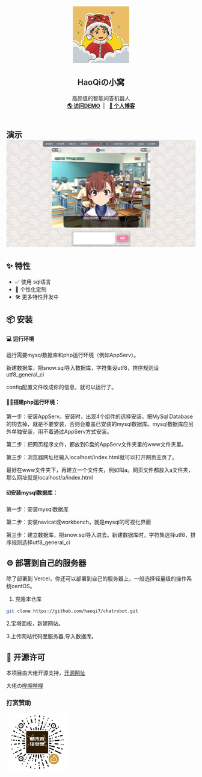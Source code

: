 <br />
<p align="center">
    <img src="img/c.png" alt="Logo" width="156" height="156">
  </a>
  <h2 align="center" style="font-weight: 600">HaoQiの小窝</h2>

  <p align="center">
    高颜值的智能问答机器人
    <br />
    <a href="https://" target="blank"><strong>🌎 访问DEMO</strong></a>&nbsp;&nbsp;|&nbsp;&nbsp;
    <a href="https://haoqiyun.ml" target="blank"><strong>💬 个人博客</strong></a>
    <br />
    <br />
  </p>

</p>

## 演示 <img src="img/b.png" alt="go" >

## ✨ 特性

- ✅ 使用 sql语言
- 🔴 个性化定制
- 🛠 更多特性开发中

## 📦️ 安装

####  :computer: 运行环境

运行需要mysql数据库和php运行环境（例如AppServ）。

新建数据库，把snow.sql导入数据库，字符集设utf8，排序规则设utf8_general_ci

config配置文件改成你的信息，就可以运行了。

#### 👷‍♂️搭建php运行环境：

第一步：安装AppServ。安装时，出现4个组件的选择安装，把MySql Database的钩去掉，就是不要安装，否则会覆盖已安装的mysql数据库。mysql数据库应另外单独安装，用不着通过AppServ方式安装。

第二步：把网页程序文件，都放到C盘的AppServ文件夹里的www文件夹里。

第三步：浏览器网址栏输入localhost/index.html就可以打开网页主页了。

最好在www文件夹下，再建立一个文件夹，例如叫a。网页文件都放入a文件夹，那么网址就是localhost/a/index.html

#### ☑️安装mysql数据库：

第一步：安装mysql数据库

第二步：安装navicat或workbench，就是mysql的可视化界面

第三步：建立数据库，把snow.sql导入进去。新建数据库时，字符集选择utf8，排序规则选择utf8_general_ci



## ⚙️ 部署到自己的服务器

除了部署到 Vercel，你还可以部署到自己的服务器上，一般选择轻量级的操作系统centOS。

1. 克隆本仓库

```sh
git clone https://github.com/haoqi7/chatrobot.git
```

  2.宝塔面板，新建网站。

 3.上传网站代码至服务器,导入数据库。

## 📜 开源许可

本项目由大佬开源支持，[开源网址](http://hojer.cn/)

大佬の[哔哩哔哩](https://tieba.baidu.com/home/main?un=%E6%9A%AE%E6%9C%A8%E5%A4%95%E6%BA%AA)

### 打赏赞助

​    <img src="img/zan.png" alt="Logo" width="156" height="156">

